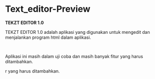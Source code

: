 # Text_editor-Preview
 <strong>TEKZT EDITOR 1.0</strong><br>
       <p>TEKZT EDITOR 1.0 adalah aplikasi yang digunakan untuk mengedit dan menjalankan program html dalam aplikasi.</p><br>
       <p>Aplikasi ini masih dalam uji coba dan masih banyak fitur yang harus ditambahkan.</p>r yang harus ditambahkan.</p>

